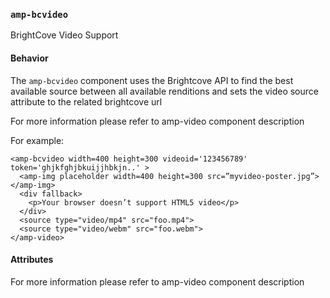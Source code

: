 ### <a name=”amp-bcvideo”></a> `amp-bcvideo`

BrightCove Video Support 

#### Behavior

The `amp-bcvideo` component uses the Brightcove API to find the best available source between all available renditions and sets the video source attribute to the related brightcove url    

For more information please refer to amp-video component description

For example:

    <amp-bcvideo width=400 height=300 videoid='123456789' token='ghjkfghjbkuijjhbkjn..' >
      <amp-img placeholder width=400 height=300 src=”myvideo-poster.jpg”></amp-img>
      <div fallback>
        <p>Your browser doesn’t support HTML5 video</p>
      </div>
      <source type="video/mp4" src="foo.mp4">
      <source type="video/webm" src="foo.webm">
    </amp-video>

#### Attributes

For more information please refer to amp-video component description
